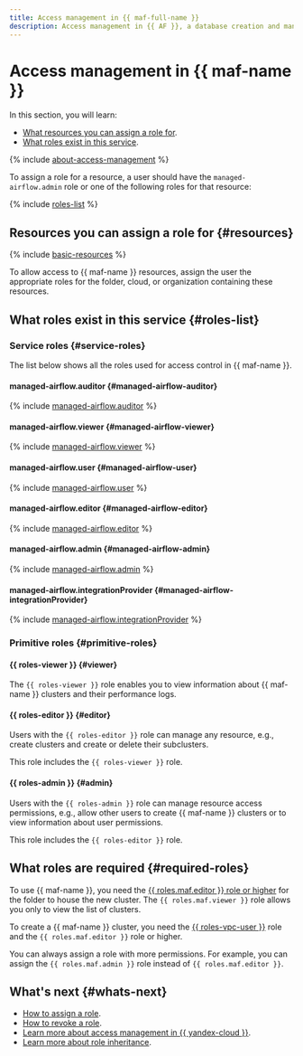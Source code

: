```yaml
---
title: Access management in {{ maf-full-name }}
description: Access management in {{ AF }}, a database creation and management service. This section describes the resources for which you can assign a role, the roles existing in the service, and the roles required for specific actions.
---
```


# Access management in {{ maf-name }}


In this section, you will learn:

* [What resources you can assign a role for](#resources).
* [What roles exist in this service](#roles-list).

{% include [about-access-management](../../_includes/iam/about-access-management.md) %}

To assign a role for a resource, a user should have the `managed-airflow.admin` role or one of the following roles for that resource:

{% include [roles-list](../../_includes/iam/roles-list.md) %}

## Resources you can assign a role for {#resources}

{% include [basic-resources](../../_includes/iam/basic-resources-for-access-control.md) %}

To allow access to {{ maf-name }} resources, assign the user the appropriate roles for the folder, cloud, or organization containing these resources.

## What roles exist in this service {#roles-list}

### Service roles {#service-roles}

The list below shows all the roles used for access control in {{ maf-name }}.

#### managed-airflow.auditor {#managed-airflow-auditor}

{% include [managed-airflow.auditor](../../_roles/managed-airflow/auditor.md) %}

#### managed-airflow.viewer {#managed-airflow-viewer}

{% include [managed-airflow.viewer](../../_roles/managed-airflow/viewer.md) %}

#### managed-airflow.user {#managed-airflow-user}

{% include [managed-airflow.user](../../_roles/managed-airflow/user.md) %}

#### managed-airflow.editor {#managed-airflow-editor}

{% include [managed-airflow.editor](../../_roles/managed-airflow/editor.md) %}

#### managed-airflow.admin {#managed-airflow-admin}

{% include [managed-airflow.admin](../../_roles/managed-airflow/admin.md) %}

#### managed-airflow.integrationProvider {#managed-airflow-integrationProvider}

{% include [managed-airflow.integrationProvider](../../_roles/managed-airflow/integrationProvider.md) %}

### Primitive roles {#primitive-roles}

#### {{ roles-viewer }} {#viewer}

The `{{ roles-viewer }}` role enables you to view information about {{ maf-name }} clusters and their performance logs.

#### {{ roles-editor }} {#editor}

Users with the `{{ roles-editor }}` role can manage any resource, e.g., create clusters and create or delete their subclusters.

This role includes the `{{ roles-viewer }}` role.

#### {{ roles-admin }} {#admin}

Users with the `{{ roles-admin }}` role can manage resource access permissions, e.g., allow other users to create {{ maf-name }} clusters or to view information about user permissions.

This role includes the `{{ roles-editor }}` role.

## What roles are required {#required-roles}

To use {{ maf-name }}, you need the [{{ roles.maf.editor }} role or higher](../../iam/concepts/access-control/roles.md) for the folder to house the new cluster. The `{{ roles.maf.viewer }}` role allows you only to view the list of clusters.

To create a {{ maf-name }} cluster, you need the [{{ roles-vpc-user }}](../../vpc/security/index.md#vpc-user) role and the `{{ roles.maf.editor }}` role or higher.

You can always assign a role with more permissions. For example, you can assign the `{{ roles.maf.admin }}` role instead of `{{ roles.maf.editor }}`.

## What's next {#whats-next}

* [How to assign a role](../../iam/operations/roles/grant.md).
* [How to revoke a role](../../iam/operations/roles/revoke.md).
* [Learn more about access management in {{ yandex-cloud }}](../../iam/concepts/access-control/index.md).
* [Learn more about role inheritance](../../resource-manager/concepts/resources-hierarchy.md#access-rights-inheritance).

